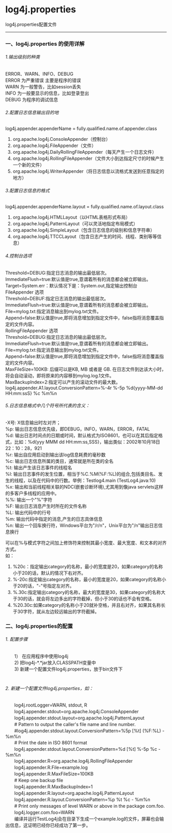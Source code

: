 # log4j.properties
log4j.properties配置文件

---
### 一、log4j.properties 的使用详解
###### 1.输出级别的种类  
ERROR、WARN、INFO、DEBUG  
ERROR 为严重错误 主要是程序的错误  
WARN 为一般警告，比如session丢失  
INFO 为一般要显示的信息，比如登录登出  
DEBUG 为程序的调试信息  

###### 2.配置日志信息输出目的地  
log4j.appender.appenderName = fully.qualified.name.of.appender.class  
1. org.apache.log4j.ConsoleAppender（控制台）  
2. org.apache.log4j.FileAppender（文件）  
3. org.apache.log4j.DailyRollingFileAppender（每天产生一个日志文件）  
4. org.apache.log4j.RollingFileAppender（文件大小到达指定尺寸的时候产生一个新的文件）  
5. org.apache.log4j.WriterAppender（将日志信息以流格式发送到任意指定的地方）  

###### 3.配置日志信息的格式  
log4j.appender.appenderName.layout = fully.qualified.name.of.layout.class  
1. org.apache.log4j.HTMLLayout（以HTML表格形式布局）  
2. org.apache.log4j.PatternLayout（可以灵活地指定布局模式）  
3. org.apache.log4j.SimpleLayout（包含日志信息的级别和信息字符串）  
4. org.apache.log4j.TTCCLayout（包含日志产生的时间、线程、类别等等信息）  

###### 4.控制台选项
Threshold=DEBUG:指定日志消息的输出最低层次。  
ImmediateFlush=true:默认值是true,意谓着所有的消息都会被立即输出。  
Target=System.err：默认情况下是：System.out,指定输出控制台  
FileAppender 选项  
Threshold=DEBUF:指定日志消息的输出最低层次。  
ImmediateFlush=true:默认值是true,意谓着所有的消息都会被立即输出。  
File=mylog.txt:指定消息输出到mylog.txt文件。  
Append=false:默认值是true,即将消息增加到指定文件中，false指将消息覆盖指定的文件内容。  
RollingFileAppender 选项  
Threshold=DEBUG:指定日志消息的输出最低层次。  
ImmediateFlush=true:默认值是true,意谓着所有的消息都会被立即输出。  
File=mylog.txt:指定消息输出到mylog.txt文件。  
Append=false:默认值是true,即将消息增加到指定文件中，false指将消息覆盖指定的文件内容。  
MaxFileSize=100KB: 后缀可以是KB, MB 或者是 GB. 在日志文件到达该大小时，将会自动滚动，即将原来的内容移到mylog.log.1文件。  
MaxBackupIndex=2:指定可以产生的滚动文件的最大数。  
log4j.appender.A1.layout.ConversionPattern=%-4r %-5p %d{yyyy-MM-dd HH:mm:ssS} %c %m%n  

###### 5.日志信息格式中几个符号所代表的含义：  
 -X号: X信息输出时左对齐；  
 %p: 输出日志信息优先级，即DEBUG，INFO，WARN，ERROR，FATAL  
 %d: 输出日志时间点的日期或时间，默认格式为ISO8601，也可以在其后指定格式，比如：%d{yyy MMM dd HH:mm:ss,SSS}，输出类似：2002年10月18日 22：10：28，921  
 %r: 输出自应用启动到输出该log信息耗费的毫秒数  
 %c: 输出日志信息所属的类目，通常就是所在类的全名  
 %t: 输出产生该日志事件的线程名  
 %l: 输出日志事件的发生位置，相当于%C.%M(%F:%L)的组合,包括类目名、发生的线程，以及在代码中的行数。举例：Testlog4.main (TestLog4.java:10)  
 %x: 输出和当前线程相关联的NDC(嵌套诊断环境),尤其用到像java servlets这样的多客户多线程的应用中。  
 %%: 输出一个"%"字符  
 %F: 输出日志消息产生时所在的文件名称  
 %L: 输出代码中的行号  
 %m: 输出代码中指定的消息,产生的日志具体信息  
 %n: 输出一个回车换行符，Windows平台为"/r/n"，Unix平台为"/n"输出日志信息换行  
 
可以在%与模式字符之间加上修饰符来控制其最小宽度、最大宽度、和文本的对齐方式。  
如：  
 1)   %20c：指定输出category的名称，最小的宽度是20，如果category的名称小于20的话，默认的情况下右对齐。  
 2)   %-20c:指定输出category的名称，最小的宽度是20，如果category的名称小于20的话，"-"号指定左对齐。  
 3)   %.30c:指定输出category的名称，最大的宽度是30，如果category的名称大于30的话，就会将左边多出的字符截掉，但小于30的话也不会有空格。  
 4)   %20.30c:如果category的名称小于20就补空格，并且右对齐，如果其名称长于30字符，就从左边较远输出的字符截掉。  

### 二、log4j.properties的配置
###### 1. 配置步骤  

　　1）  在应用程序中使用log4j  
　　2)   把log4j-*.*jar放入CLASSPATH变量中  
　　3)   新建一个配置文件log4j.properties，放于bin文件下  
　　　　

###### 2. 新建一个配置文件log4j.properties，如：

　　log4j.rootLogger=WARN, stdout, R  
　　log4j.appender.stdout=org.apache.log4j.ConsoleAppender  
　　log4j.appender.stdout.layout=org.apache.log4j.PatternLayout  
　　# Pattern to output the caller's file name and line number.  
　　#log4j.appender.stdout.layout.ConversionPattern=%5p [%t] (%F:%L) - %m%n  
　　# Print the date in ISO 8601 format  
　　log4j.appender.stdout.layout.ConversionPattern=%d [%t] %-5p %c - %m%n  
　　log4j.appender.R=org.apache.log4j.RollingFileAppender  
　　log4j.appender.R.File=example.log  
　　log4j.appender.R.MaxFileSize=100KB  
　　# Keep one backup file  
　　log4j.appender.R.MaxBackupIndex=1  
　　log4j.appender.R.layout=org.apache.log4j.PatternLayout  
　　log4j.appender.R.layout.ConversionPattern=%p %t %c - %m%n  
　　# Print only messages of level WARN or above in the package com.foo.  
　　log4j.logger.com.foo=WARN  
　　编译并运行TestLog4j会在目录下生成一个example.log的文件，屏幕也会输出信息，这证明已经你已经成功了第一步。  
